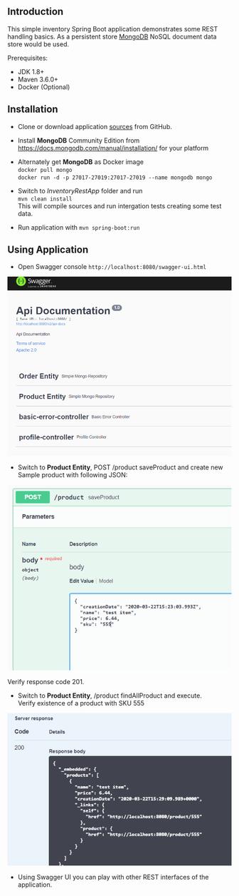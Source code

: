 ## Introduction

This simple inventory Spring Boot application demonstrates some REST handling basics.
As a persistent store <a href="https://www.mongodb.com/">MongoDB</a> NoSQL document data 
store would be used.

Prerequisites:

* JDK 1.8+
* Maven 3.6.0+
* Docker (Optional)

## Installation

* Clone or download application <a href="https://github.com/zhuchel/InventoryRestApp.git">sources</a>
from GitHub.

* Install <b>MongoDB</b> Community Edition from 
<a href="https://docs.mongodb.com/manual/installation/">https://docs.mongodb.com/manual/installation/</a> for your platform

* Alternately get <b>MongoDB</b> as Docker image <br>
`docker pull mongo` <br>
`docker run -d -p 27017-27019:27017-27019 --name mongodb mongo`

* Switch to <i>InventoryRestApp</i> folder and run <br>
  `mvn clean install` <br>
  This will compile sources and run intergation tests creating some test data.

* Run application with
`mvn spring-boot:run`

## Using Application

* Open Swagger console
`http://localhost:8080/swagger-ui.html` <br>

![swagger-main-1](figures/swagger.png) 

* Switch to <b>Product Entity</b>, POST ​/product saveProduct and create new Sample product
with following JSON:

![swagger-product-creation](figures/ProductCreation.png) 

Verify response code 201.

* Switch to <b>Product Entity</b>, /product findAllProduct and execute. <br>
Verify existence of a product with SKU 555

![swagger-products-get](figures/GetProducts.png) 

* Using Swagger UI you can play with other REST interfaces of the application.
